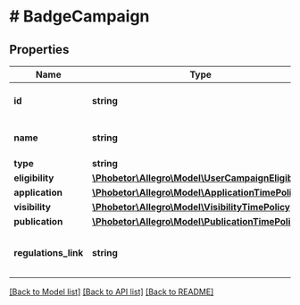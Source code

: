 # # BadgeCampaign

## Properties

Name | Type | Description | Notes
------------ | ------------- | ------------- | -------------
**id** | **string** | Badge campaign ID. |
**name** | **string** | Badge campaign name. |
**type** | **string** |  |
**eligibility** | [**\Phobetor\Allegro\Model\UserCampaignEligibility**](UserCampaignEligibility.md) |  |
**application** | [**\Phobetor\Allegro\Model\ApplicationTimePolicy**](ApplicationTimePolicy.md) |  |
**visibility** | [**\Phobetor\Allegro\Model\VisibilityTimePolicy**](VisibilityTimePolicy.md) |  |
**publication** | [**\Phobetor\Allegro\Model\PublicationTimePolicy**](PublicationTimePolicy.md) |  |
**regulations_link** | **string** | Link to campaign Terms &amp; Conditions |

[[Back to Model list]](../../README.md#models) [[Back to API list]](../../README.md#endpoints) [[Back to README]](../../README.md)
